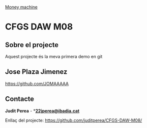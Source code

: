 [Money machine]([(https://github.com/juditperea/CFGS-DAW-M08/blob/main/gato.jpg)]) 
# CFGS DAW M08
## Sobre el projecte
Aquest projecte és la meva primera demo en git
## Jose Plaza Jimenez
https://github.com/JOMAAAAA
## Contacte
**Judit Perea** - ***22jperea@ibadia.cat**

Enllaç del projecte:
https://github.com/juditperea/CFGS-DAW-M08/
